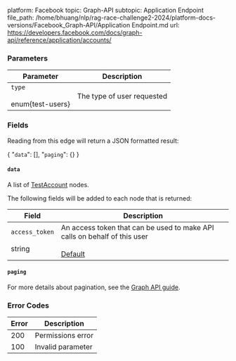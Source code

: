 platform: Facebook
topic: Graph-API
subtopic: Application Endpoint
file_path: /home/bhuang/nlp/rag-race-challenge2-2024/platform-docs-versions/Facebook_Graph-API/Application Endpoint.md
url: https://developers.facebook.com/docs/graph-api/reference/application/accounts/

### Parameters

| Parameter | Description |
| --- | --- |
| `type`<br><br>enum{test-users} | The type of user requested |

### Fields

Reading from this edge will return a JSON formatted result:

{
    "`data`": \[\],
    "`paging`": {}
}

#### `data`

A list of [TestAccount](https://developers.facebook.com/docs/graph-api/reference/test-account/) nodes.

The following fields will be added to each node that is returned:

| Field | Description |
| --- | --- |
| `access_token`<br><br>string | An access token that can be used to make API calls on behalf of this user<br><br>[Default](https://developers.facebook.com/docs/graph-api/using-graph-api/#fields) |

#### `paging`

For more details about pagination, see the [Graph API guide](https://developers.facebook.com/docs/graph-api/using-graph-api/#paging).

### Error Codes

| Error | Description |
| --- | --- |
| 200 | Permissions error |
| 100 | Invalid parameter |